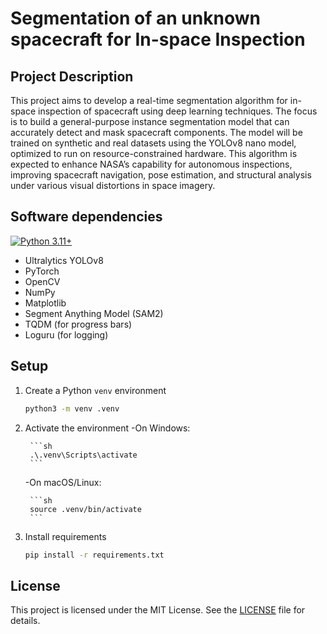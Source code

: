 
# Segmentation of an unknown spacecraft for In-space Inspection

## Project Description
This project aims to develop a real-time segmentation algorithm for in-space inspection of spacecraft using deep learning techniques. The focus is to build a general-purpose instance segmentation model that can accurately detect and mask spacecraft components. The model will be trained on synthetic and real datasets using the YOLOv8 nano model, optimized to run on resource-constrained hardware. This algorithm is expected to enhance NASA’s capability for autonomous inspections, improving spacecraft navigation, pose estimation, and structural analysis under various visual distortions in space imagery.


## Software dependencies
[![Python 3.11+](https://img.shields.io/badge/python-3.11-blue.svg)](https://www.python.org/downloads/release/python-311/)
- Ultralytics YOLOv8
- PyTorch
- OpenCV
- NumPy
- Matplotlib
- Segment Anything Model (SAM2)
- TQDM (for progress bars)
- Loguru (for logging)

## Setup

1. Create a Python `venv` environment

    ```sh
    python3 -m venv .venv
    ```

2. Activate the environment
   -On Windows:
   
        ```sh
        .\.venv\Scripts\activate
        ```
    -On macOS/Linux:
   
        ```sh
        source .venv/bin/activate
        ```

4. Install requirements

    ```sh
    pip install -r requirements.txt
    ```

## License

This project is licensed under the MIT License. See the [LICENSE](../LICENSE) file for details.



